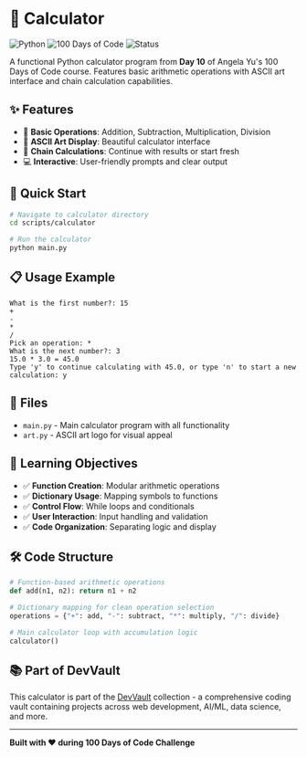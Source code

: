 # 🧮 Calculator

![Python](https://img.shields.io/badge/Python-3.x-blue?style=flat-square&logo=python&logoColor=white)
![100 Days of Code](https://img.shields.io/badge/100%20Days%20of%20Code-Day%2010-orange?style=flat-square)
![Status](https://img.shields.io/badge/Status-Complete-success?style=flat-square)

A functional Python calculator program from **Day 10** of Angela Yu's 100 Days of Code course. Features basic arithmetic operations with ASCII art interface and chain calculation capabilities.

## ✨ Features

- 🔢 **Basic Operations**: Addition, Subtraction, Multiplication, Division
- 🎨 **ASCII Art Display**: Beautiful calculator interface
- 🔄 **Chain Calculations**: Continue with results or start fresh
- 💻 **Interactive**: User-friendly prompts and clear output

## 🚀 Quick Start

```bash
# Navigate to calculator directory
cd scripts/calculator

# Run the calculator
python main.py
```

## 📋 Usage Example

```
What is the first number?: 15
+
-
*
/
Pick an operation: *
What is the next number?: 3
15.0 * 3.0 = 45.0
Type 'y' to continue calculating with 45.0, or type 'n' to start a new calculation: y
```

## 📁 Files

- `main.py` - Main calculator program with all functionality
- `art.py` - ASCII art logo for visual appeal

## 🎯 Learning Objectives

- ✅ **Function Creation**: Modular arithmetic operations
- ✅ **Dictionary Usage**: Mapping symbols to functions  
- ✅ **Control Flow**: While loops and conditionals
- ✅ **User Interaction**: Input handling and validation
- ✅ **Code Organization**: Separating logic and display

## 🛠️ Code Structure

```python
# Function-based arithmetic operations
def add(n1, n2): return n1 + n2

# Dictionary mapping for clean operation selection
operations = {"+": add, "-": subtract, "*": multiply, "/": divide}

# Main calculator loop with accumulation logic
calculator()
```

## 📚 Part of DevVault

This calculator is part of the [DevVault](https://github.com/qusai-Kagal/DevVault) collection - a comprehensive coding vault containing projects across web development, AI/ML, data science, and more.

---

**Built with ❤️ during 100 Days of Code Challenge**
